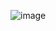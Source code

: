 ![image](https://user-images.githubusercontent.com/94239373/141659343-acddd9ab-4848-4f47-a079-a2115e70ecf3.png)
